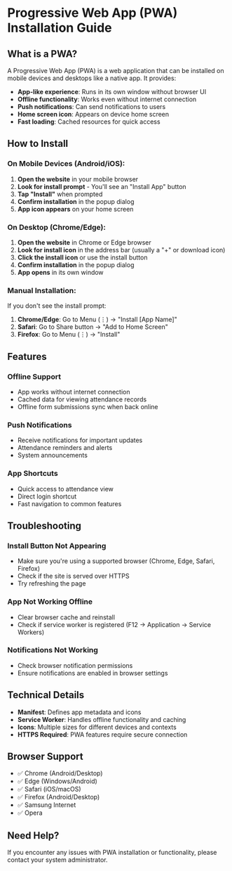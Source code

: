 # Progressive Web App (PWA) Installation Guide

## What is a PWA?

A Progressive Web App (PWA) is a web application that can be installed on mobile devices and desktops like a native app. It provides:

- **App-like experience**: Runs in its own window without browser UI
- **Offline functionality**: Works even without internet connection
- **Push notifications**: Can send notifications to users
- **Home screen icon**: Appears on device home screen
- **Fast loading**: Cached resources for quick access

## How to Install

### On Mobile Devices (Android/iOS):

1. **Open the website** in your mobile browser
2. **Look for install prompt** - You'll see an "Install App" button
3. **Tap "Install"** when prompted
4. **Confirm installation** in the popup dialog
5. **App icon appears** on your home screen

### On Desktop (Chrome/Edge):

1. **Open the website** in Chrome or Edge browser
2. **Look for install icon** in the address bar (usually a "+" or download icon)
3. **Click the install icon** or use the install button
4. **Confirm installation** in the popup dialog
5. **App opens** in its own window

### Manual Installation:

If you don't see the install prompt:

1. **Chrome/Edge**: Go to Menu (⋮) → "Install [App Name]"
2. **Safari**: Go to Share button → "Add to Home Screen"
3. **Firefox**: Go to Menu (⋮) → "Install"

## Features

### Offline Support
- App works without internet connection
- Cached data for viewing attendance records
- Offline form submissions sync when back online

### Push Notifications
- Receive notifications for important updates
- Attendance reminders and alerts
- System announcements

### App Shortcuts
- Quick access to attendance view
- Direct login shortcut
- Fast navigation to common features

## Troubleshooting

### Install Button Not Appearing
- Make sure you're using a supported browser (Chrome, Edge, Safari, Firefox)
- Check if the site is served over HTTPS
- Try refreshing the page

### App Not Working Offline
- Clear browser cache and reinstall
- Check if service worker is registered (F12 → Application → Service Workers)

### Notifications Not Working
- Check browser notification permissions
- Ensure notifications are enabled in browser settings

## Technical Details

- **Manifest**: Defines app metadata and icons
- **Service Worker**: Handles offline functionality and caching
- **Icons**: Multiple sizes for different devices and contexts
- **HTTPS Required**: PWA features require secure connection

## Browser Support

- ✅ Chrome (Android/Desktop)
- ✅ Edge (Windows/Android)
- ✅ Safari (iOS/macOS)
- ✅ Firefox (Android/Desktop)
- ✅ Samsung Internet
- ✅ Opera

## Need Help?

If you encounter any issues with PWA installation or functionality, please contact your system administrator.
